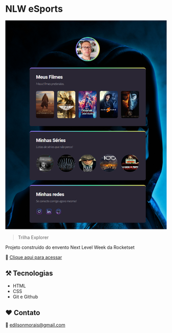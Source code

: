 # NLW eSports 

![preview](./.github/preview2.png)

> Trilha Explorer

Projeto construído do envento Next Level Week da Rocketset

🔗 [Clique aqui para acessar](https://edilsonmorais.github.io/nlw-esports-explorer/)

##  ⚒️ Tecnologias

- HTML
- CSS
- Git e Github

## ❤️ Contato

📧 edilsonmorais@gmail.com

